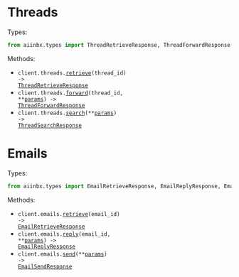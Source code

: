 # Threads

Types:

```python
from aiinbx.types import ThreadRetrieveResponse, ThreadForwardResponse, ThreadSearchResponse
```

Methods:

- <code title="get /threads/{threadId}">client.threads.<a href="./src/aiinbx/resources/threads.py">retrieve</a>(thread_id) -> <a href="./src/aiinbx/types/thread_retrieve_response.py">ThreadRetrieveResponse</a></code>
- <code title="post /threads/{threadId}/forward">client.threads.<a href="./src/aiinbx/resources/threads.py">forward</a>(thread_id, \*\*<a href="src/aiinbx/types/thread_forward_params.py">params</a>) -> <a href="./src/aiinbx/types/thread_forward_response.py">ThreadForwardResponse</a></code>
- <code title="post /threads/search">client.threads.<a href="./src/aiinbx/resources/threads.py">search</a>(\*\*<a href="src/aiinbx/types/thread_search_params.py">params</a>) -> <a href="./src/aiinbx/types/thread_search_response.py">ThreadSearchResponse</a></code>

# Emails

Types:

```python
from aiinbx.types import EmailRetrieveResponse, EmailReplyResponse, EmailSendResponse
```

Methods:

- <code title="get /emails/{emailId}">client.emails.<a href="./src/aiinbx/resources/emails.py">retrieve</a>(email_id) -> <a href="./src/aiinbx/types/email_retrieve_response.py">EmailRetrieveResponse</a></code>
- <code title="post /emails/{emailId}/reply">client.emails.<a href="./src/aiinbx/resources/emails.py">reply</a>(email_id, \*\*<a href="src/aiinbx/types/email_reply_params.py">params</a>) -> <a href="./src/aiinbx/types/email_reply_response.py">EmailReplyResponse</a></code>
- <code title="post /emails/send">client.emails.<a href="./src/aiinbx/resources/emails.py">send</a>(\*\*<a href="src/aiinbx/types/email_send_params.py">params</a>) -> <a href="./src/aiinbx/types/email_send_response.py">EmailSendResponse</a></code>
